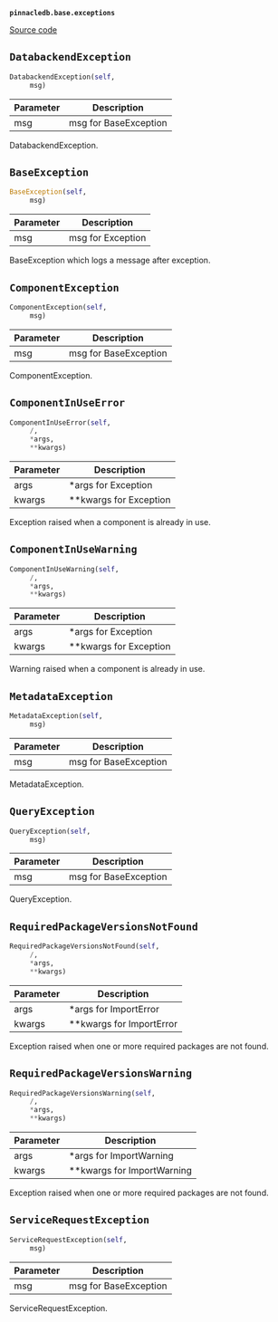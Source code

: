 **`pinnacledb.base.exceptions`** 

[Source code](https://github.com/SuperDuperDB/pinnacledb/blob/main/pinnacledb/base/exceptions.py)

## `DatabackendException` 

```python
DatabackendException(self,
     msg)
```
| Parameter | Description |
|-----------|-------------|
| msg | msg for BaseException |

DatabackendException.

## `BaseException` 

```python
BaseException(self,
     msg)
```
| Parameter | Description |
|-----------|-------------|
| msg | msg for Exception |

BaseException which logs a message after exception.

## `ComponentException` 

```python
ComponentException(self,
     msg)
```
| Parameter | Description |
|-----------|-------------|
| msg | msg for BaseException |

ComponentException.

## `ComponentInUseError` 

```python
ComponentInUseError(self,
     /,
     *args,
     **kwargs)
```
| Parameter | Description |
|-----------|-------------|
| args | *args for Exception |
| kwargs | **kwargs for Exception |

Exception raised when a component is already in use.

## `ComponentInUseWarning` 

```python
ComponentInUseWarning(self,
     /,
     *args,
     **kwargs)
```
| Parameter | Description |
|-----------|-------------|
| args | *args for Exception |
| kwargs | **kwargs for Exception |

Warning raised when a component is already in use.

## `MetadataException` 

```python
MetadataException(self,
     msg)
```
| Parameter | Description |
|-----------|-------------|
| msg | msg for BaseException |

MetadataException.

## `QueryException` 

```python
QueryException(self,
     msg)
```
| Parameter | Description |
|-----------|-------------|
| msg | msg for BaseException |

QueryException.

## `RequiredPackageVersionsNotFound` 

```python
RequiredPackageVersionsNotFound(self,
     /,
     *args,
     **kwargs)
```
| Parameter | Description |
|-----------|-------------|
| args | *args for ImportError |
| kwargs | **kwargs for ImportError |

Exception raised when one or more required packages are not found.

## `RequiredPackageVersionsWarning` 

```python
RequiredPackageVersionsWarning(self,
     /,
     *args,
     **kwargs)
```
| Parameter | Description |
|-----------|-------------|
| args | *args for ImportWarning |
| kwargs | **kwargs for ImportWarning |

Exception raised when one or more required packages are not found.

## `ServiceRequestException` 

```python
ServiceRequestException(self,
     msg)
```
| Parameter | Description |
|-----------|-------------|
| msg | msg for BaseException |

ServiceRequestException.

